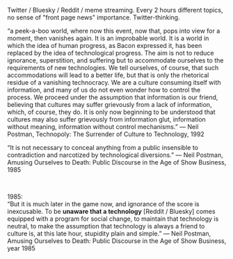 Twitter / Bluesky / Reddit / meme streaming. Every 2 hours different topics, no sense of "front page news" importance. Twitter-thinking.

“a peek-a-boo world, where now this event, now that, pops into view for a moment, then vanishes again. It is an improbable world. It is a world in which the idea of human progress, as Bacon expressed it, has been replaced by the idea of technological progress. The aim is not to reduce ignorance, superstition, and suffering but to accommodate ourselves to the requirements of new technologies. We tell ourselves, of course, that such accommodations will lead to a better life, but that is only the rhetorical residue of a vanishing technocracy. We are a culture consuming itself with information, and many of us do not even wonder how to control the process. We proceed under the assumption that information is our friend, believing that cultures may suffer grievously from a lack of information, which, of course, they do. It is only now beginning to be understood that cultures may also suffer grievously from information glut, information without meaning, information without control mechanisms.”
― Neil Postman, Technopoly: The Surrender of Culture to Technology, 1992

“It is not necessary to conceal anything from a public insensible to contradiction and narcotized by technological diversions.”
― Neil Postman, Amusing Ourselves to Death: Public Discourse in the Age of Show Business, 1985

&nbsp;

1985:   
“But it is much later in the game now, and ignorance of the score is inexcusable. To be **unaware that a technology** [Reddit / Bluesky] comes equipped with a program for social change, to maintain that technology is neutral, to make the assumption that technology is always a friend to culture is, at this late hour, stupidity plain and simple.”
― Neil Postman, Amusing Ourselves to Death: Public Discourse in the Age of Show Business, year 1985
